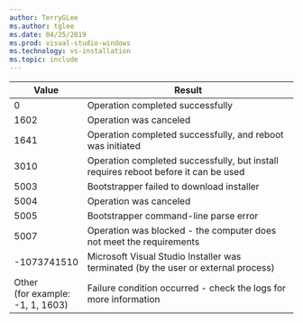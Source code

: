 ```yaml
---
author: TerryGLee
ms.author: tglee
ms.date: 04/25/2019
ms.prod: visual-studio-windows
ms.technology: vs-installation
ms.topic: include
---
```


| **Value** | **Result** |
| --------- | ---------- |
| 0 | Operation completed successfully |
| 1602 | Operation was canceled |
| 1641 | Operation completed successfully, and reboot was initiated |
| 3010 | Operation completed successfully, but install requires reboot before it can be used |
| 5003 | Bootstrapper failed to download installer |
| 5004 | Operation was canceled |
| 5005 | Bootstrapper command-line parse error |
| 5007 | Operation was blocked - the computer does not meet the requirements |
| -1073741510 | Microsoft Visual Studio Installer was terminated (by the user or external process) |
| Other<br>(for example:<br>-1, 1, 1603) | Failure condition occurred - check the logs for more information |
